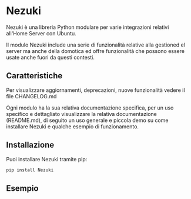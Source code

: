 # Nezuki

Nezuki è una libreria Python modulare per varie integrazioni relativi all'Home Server con Ubuntu.

Il modulo Nezuki include una serie di funzionalità relative alla gestioned el server ma anche della domotica ed offre funzionalità che possono essere usate anche fuori da questi contesti.

## Caratteristiche

Per visualizzare aggiornamenti, deprecazioni, nuove funzionalità vedere il file CHANGELOG.md

Ogni modulo ha la sua relativa documentazione specifica, per un uso specifico e dettagliato visualizzare la relativa documentazione (README.md), di seguito un uso generale e piccola demo su come installare Nezuki e qualche esempio di funzionamento.

## Installazione

Puoi installare Nezuki tramite pip:

```bash
pip install Nezuki
```

## Esempio


